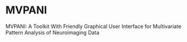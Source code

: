# MVPANI
MVPANI: A Toolkit With Friendly Graphical User Interface for Multivariate Pattern Analysis of Neuroimaging Data
